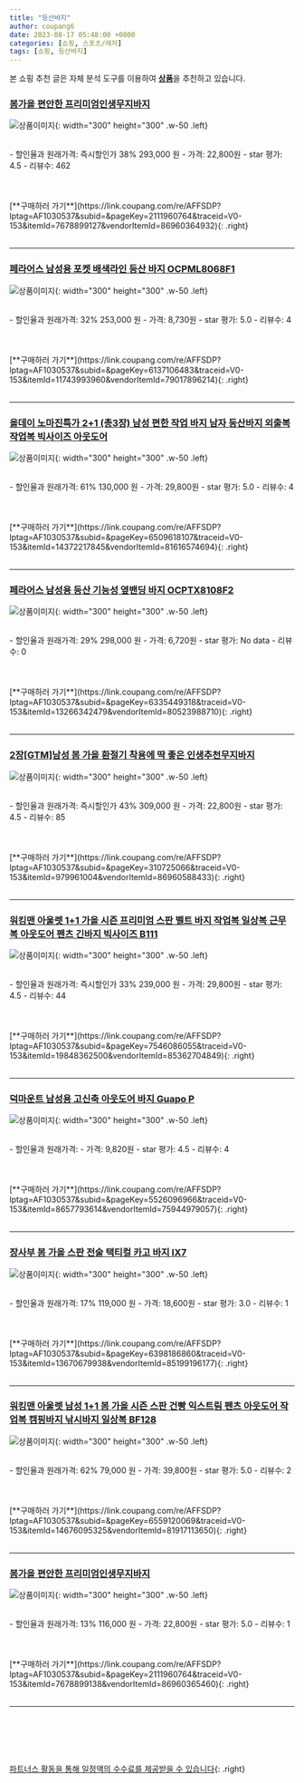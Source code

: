 ```yaml
---
title: "등산바지"
author: coupang6
date: 2023-08-17 05:48:00 +0800
categories: [쇼핑, 스포츠/레저]
tags: [쇼핑, 등산바지]
---
```


본 쇼핑 추천 글은 자체 분석 도구를 이용하여 [**상품**](https://link.coupang.com/a/bao1ui)을 추천하고 있습니다.

### [봄가을 편안한 프리미엄인생무지바지](https://link.coupang.com/re/AFFSDP?lptag=AF1030537&subid=&pageKey=2111960764&traceid=V0-153&itemId=7678899127&vendorItemId=86960364932)

![상품이미지](https://thumbnail6.coupangcdn.com/thumbnails/remote/230x230ex/image/vendor_inventory/d577/7a513ed179538ef6b36351a767342a56a05bd3aa1227082eb8247343168a.jpg){: width="300" height="300" .w-50 .left}


<br>
- 할인율과 원래가격: 즉시할인가 38%  293,000   원
- 가격: 22,800원
- star 평가: 4.5
- 리뷰수: 462
<br>
<br>
<br>
<br>
[**구매하러 가기**](https://link.coupang.com/re/AFFSDP?lptag=AF1030537&subid=&pageKey=2111960764&traceid=V0-153&itemId=7678899127&vendorItemId=86960364932){: .right}
<br>
<br>

---

### [페라어스 남성용 포켓 배색라인 등산 바지 OCPML8068F1](https://link.coupang.com/re/AFFSDP?lptag=AF1030537&subid=&pageKey=6137106483&traceid=V0-153&itemId=11743993960&vendorItemId=79017896214)

![상품이미지](https://thumbnail8.coupangcdn.com/thumbnails/remote/230x230ex/image/retail/images/2021/10/21/14/5/60b3f4b9-79b6-4e7c-bcef-80181b577887.jpg){: width="300" height="300" .w-50 .left}


<br>
- 할인율과 원래가격: 32%  253,000   원
- 가격: 8,730원
- star 평가: 5.0
- 리뷰수: 4
<br>
<br>
<br>
<br>
[**구매하러 가기**](https://link.coupang.com/re/AFFSDP?lptag=AF1030537&subid=&pageKey=6137106483&traceid=V0-153&itemId=11743993960&vendorItemId=79017896214){: .right}
<br>
<br>

---

### [올데이 노마진특가 2+1 (총3장) 남성 편한 작업 바지 남자 등산바지 외출복 작업복 빅사이즈 아웃도어](https://link.coupang.com/re/AFFSDP?lptag=AF1030537&subid=&pageKey=6509618107&traceid=V0-153&itemId=14372217845&vendorItemId=81616574694)

![상품이미지](https://thumbnail8.coupangcdn.com/thumbnails/remote/230x230ex/image/vendor_inventory/2e5d/10630207441bb149f39f4078cdb66357f78dffdcdf11bd5178997720f40a.jpg){: width="300" height="300" .w-50 .left}


<br>
- 할인율과 원래가격: 61%  130,000   원
- 가격: 29,800원
- star 평가: 5.0
- 리뷰수: 4
<br>
<br>
<br>
<br>
[**구매하러 가기**](https://link.coupang.com/re/AFFSDP?lptag=AF1030537&subid=&pageKey=6509618107&traceid=V0-153&itemId=14372217845&vendorItemId=81616574694){: .right}
<br>
<br>

---

### [페라어스 남성용 등산 기능성 옆밴딩 바지 OCPTX8108F2](https://link.coupang.com/re/AFFSDP?lptag=AF1030537&subid=&pageKey=6335449318&traceid=V0-153&itemId=13266342479&vendorItemId=80523988710)

![상품이미지](https://thumbnail8.coupangcdn.com/thumbnails/remote/230x230ex/image/retail/images/2022/02/11/16/5/98506046-afd2-4c40-8371-646f40592093.jpg){: width="300" height="300" .w-50 .left}


<br>
- 할인율과 원래가격: 29%  298,000   원
- 가격: 6,720원
- star 평가: No data
- 리뷰수: 0
<br>
<br>
<br>
<br>
[**구매하러 가기**](https://link.coupang.com/re/AFFSDP?lptag=AF1030537&subid=&pageKey=6335449318&traceid=V0-153&itemId=13266342479&vendorItemId=80523988710){: .right}
<br>
<br>

---

### [2장[GTM]남성 봄 가을 환절기 착용에 딱 좋은 인생추천무지바지](https://link.coupang.com/re/AFFSDP?lptag=AF1030537&subid=&pageKey=310725066&traceid=V0-153&itemId=979961004&vendorItemId=86960588433)

![상품이미지](https://thumbnail7.coupangcdn.com/thumbnails/remote/230x230ex/image/vendor_inventory/815c/b885c93fd486fd16da1af84a81d766770a2af75b4ca2ca2158e408516352.jpg){: width="300" height="300" .w-50 .left}


<br>
- 할인율과 원래가격: 즉시할인가 43%  309,000   원
- 가격: 22,800원
- star 평가: 4.5
- 리뷰수: 85
<br>
<br>
<br>
<br>
[**구매하러 가기**](https://link.coupang.com/re/AFFSDP?lptag=AF1030537&subid=&pageKey=310725066&traceid=V0-153&itemId=979961004&vendorItemId=86960588433){: .right}
<br>
<br>

---

### [워킹맨 아울렛 1+1 가을 시즌 프리미엄 스판 벨트 바지 작업복 일상복 근무복 아웃도어 펜츠 긴바지 빅사이즈 B111](https://link.coupang.com/re/AFFSDP?lptag=AF1030537&subid=&pageKey=7546086055&traceid=V0-153&itemId=19848362500&vendorItemId=85362704849)

![상품이미지](https://thumbnail10.coupangcdn.com/thumbnails/remote/230x230ex/image/vendor_inventory/f550/0f4bfc6aa712b372a20f534e4e820ead8c6e348ca091208d4c17f3d21b75.jpg){: width="300" height="300" .w-50 .left}


<br>
- 할인율과 원래가격: 즉시할인가 33%  239,000   원
- 가격: 29,800원
- star 평가: 4.5
- 리뷰수: 44
<br>
<br>
<br>
<br>
[**구매하러 가기**](https://link.coupang.com/re/AFFSDP?lptag=AF1030537&subid=&pageKey=7546086055&traceid=V0-153&itemId=19848362500&vendorItemId=85362704849){: .right}
<br>
<br>

---

### [덕마운트 남성용 고신축 아웃도어 바지 Guapo P](https://link.coupang.com/re/AFFSDP?lptag=AF1030537&subid=&pageKey=5526096966&traceid=V0-153&itemId=8657793614&vendorItemId=75944979057)

![상품이미지](https://thumbnail8.coupangcdn.com/thumbnails/remote/230x230ex/image/retail/images/2021/05/17/17/4/e86e07ff-631d-483b-89f9-cd0b7845bee1.jpg){: width="300" height="300" .w-50 .left}


<br>
- 할인율과 원래가격: 
- 가격: 9,820원
- star 평가: 4.5
- 리뷰수: 4
<br>
<br>
<br>
<br>
[**구매하러 가기**](https://link.coupang.com/re/AFFSDP?lptag=AF1030537&subid=&pageKey=5526096966&traceid=V0-153&itemId=8657793614&vendorItemId=75944979057){: .right}
<br>
<br>

---

### [장사부 봄 가을 스판 전술 택티컬 카고 바지 IX7](https://link.coupang.com/re/AFFSDP?lptag=AF1030537&subid=&pageKey=6398186860&traceid=V0-153&itemId=13670679938&vendorItemId=85199196177)

![상품이미지](https://thumbnail7.coupangcdn.com/thumbnails/remote/230x230ex/image/vendor_inventory/8292/861999c5191eae055cab34a0e8dbe3acd03856b198e1e8c6b894996c8827.jpg){: width="300" height="300" .w-50 .left}


<br>
- 할인율과 원래가격: 17%  119,000   원
- 가격: 18,600원
- star 평가: 3.0
- 리뷰수: 1
<br>
<br>
<br>
<br>
[**구매하러 가기**](https://link.coupang.com/re/AFFSDP?lptag=AF1030537&subid=&pageKey=6398186860&traceid=V0-153&itemId=13670679938&vendorItemId=85199196177){: .right}
<br>
<br>

---

### [워킹맨 아울렛 남성 1+1 봄 가을 시즌 스판 건빵 익스트림 펜츠 아웃도어 작업복 캠핑바지 낚시바지 일상복 BF128](https://link.coupang.com/re/AFFSDP?lptag=AF1030537&subid=&pageKey=6559120069&traceid=V0-153&itemId=14676095325&vendorItemId=81917113650)

![상품이미지](https://thumbnail7.coupangcdn.com/thumbnails/remote/230x230ex/image/vendor_inventory/fc80/22ba3b04595e29dc31e1bbce1859df80663680c9a278618c9df11f471701.jpg){: width="300" height="300" .w-50 .left}


<br>
- 할인율과 원래가격: 62%  79,000   원
- 가격: 39,800원
- star 평가: 5.0
- 리뷰수: 2
<br>
<br>
<br>
<br>
[**구매하러 가기**](https://link.coupang.com/re/AFFSDP?lptag=AF1030537&subid=&pageKey=6559120069&traceid=V0-153&itemId=14676095325&vendorItemId=81917113650){: .right}
<br>
<br>

---

### [봄가을 편안한 프리미엄인생무지바지](https://link.coupang.com/re/AFFSDP?lptag=AF1030537&subid=&pageKey=2111960764&traceid=V0-153&itemId=7678899138&vendorItemId=86960365460)

![상품이미지](https://thumbnail6.coupangcdn.com/thumbnails/remote/230x230ex/image/vendor_inventory/d577/7a513ed179538ef6b36351a767342a56a05bd3aa1227082eb8247343168a.jpg){: width="300" height="300" .w-50 .left}


<br>
- 할인율과 원래가격: 13%  116,000   원
- 가격: 22,800원
- star 평가: 5.0
- 리뷰수: 1
<br>
<br>
<br>
<br>
[**구매하러 가기**](https://link.coupang.com/re/AFFSDP?lptag=AF1030537&subid=&pageKey=2111960764&traceid=V0-153&itemId=7678899138&vendorItemId=86960365460){: .right}
<br>
<br>

---
<br><br><br><br><br> [파트너스 활동을 통해 일정액의 수수료를 제공받을 수 있습니다](https://link.coupang.com/a/bao1ui){: .right}